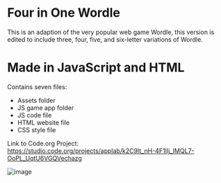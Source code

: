 # Four in One Wordle
This is an adaption of the very popular web game Wordle, this version is edited to include three, four, five, and six-letter variations of Wordle.

# Made in JavaScript and HTML

Contains seven files:
  - Assets folder
  - JS game app folder
  - JS code file
  - HTML website file
  - CSS style file

Link to Code.org Project: https://studio.code.org/projects/applab/k2C9It_nH-4F1IIj_IMQL7-OoPL_UqtU6VGQVechazg

![image](https://github.com/AZR0077/Fourdle/assets/146452766/2614201f-571f-41b3-923d-96291da7ad71)
